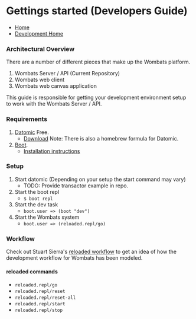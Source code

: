 # Gettings started (Developers Guide)

- [Home](../../README.md)
- [Development Home](./home.md)

### Architectural Overview

There are a number of different pieces that make up the Wombats platform.

1. Wombats Server / API (Current Repository)
1. Wombats web client
1. Wombats web canvas application

This guide is responsible for getting your development environment setup to work with the Wombats Server / API.

### Requirements

1. [Datomic](http://www.datomic.com/) Free.
   - [Download](https://my.datomic.com/downloads/free) Note: There is also a homebrew formula for Datomic.
1. [Boot](http://boot-clj.com/).
   - [Installation instructions](https://github.com/boot-clj/boot#install)

### Setup

1. Start datomic (Depending on your setup the start command may vary)
   - TODO: Provide transactor example in repo.
1. Start the boot repl
   - `$ boot repl`
1. Start the dev task
   - `boot.user => (boot "dev")`
1. Start the Wombats system
   - `boot.user => (reloaded.repl/go)`

### Workflow

Check out Stuart Sierra's [reloaded workflow](http://thinkrelevance.com/blog/2013/06/04/clojure-workflow-reloaded) to get an idea of how the development workflow for Wombats has been modeled.

#### reloaded commands

- `reloaded.repl/go`
- `reloaded.repl/reset`
- `reloaded.repl/reset-all`
- `reloaded.repl/start`
- `reloaded.repl/stop`
